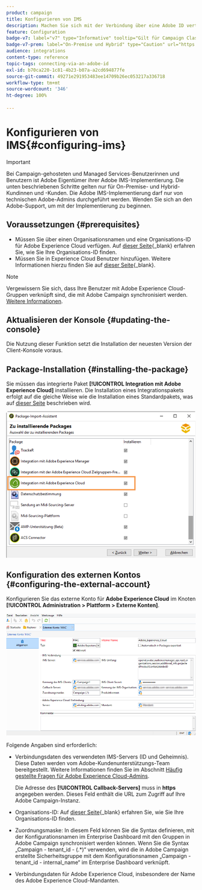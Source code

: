 ```yaml
---
product: campaign
title: Konfigurieren von IMS
description: Machen Sie sich mit der Verbindung über eine Adobe ID vertraut.
feature: Configuration
badge-v7: label="v7" type="Informative" tooltip="Gilt für Campaign Classic v7"
badge-v7-prem: label="On-Premise und Hybrid" type="Caution" url="https://experienceleague.adobe.com/docs/campaign-classic/using/installing-campaign-classic/architecture-and-hosting-models/hosting-models-lp/hosting-models.html?lang=de" tooltip="Gilt nur für Hybrid- und On-Premise-Bereitstellungen"
audience: integrations
content-type: reference
topic-tags: connecting-via-an-adobe-id
exl-id: b70ca220-1c81-4b23-b07a-a2cd694877fe
source-git-commit: 49271e291953483ee14709b26ec053217a336718
workflow-type: tm+mt
source-wordcount: '346'
ht-degree: 100%

---
```


# Konfigurieren von IMS{#configuring-ims}

>[!IMPORTANT]
>
>Bei Campaign-gehosteten und Managed Services-Benutzerinnen und Benutzern ist Adobe Eigentümer ihrer Adobe IMS-Implementierung. Die unten beschriebenen Schritte gelten nur für On-Premise- und Hybrid-Kundinnen und -Kunden.
> Die Adobe IMS-Implementierung darf nur von technischen Adobe-Admins durchgeführt werden. Wenden Sie sich an den Adobe-Support, um mit der Implementierung zu beginnen.

## Voraussetzungen {#prerequisites}

* Müssen Sie über einen Organisationsnamen und eine Organisations-ID für Adobe Experience Cloud verfügen. Auf [dieser Seite](https://experienceleague.adobe.com/docs/core-services/interface/administration/organizations.html?lang=de){_blank} erfahren Sie, wie Sie Ihre Organisations-ID finden.
* Müssen Sie in Experience Cloud Benutzer hinzufügen. Weitere Informationen hierzu finden Sie auf [dieser Seite](https://experienceleague.adobe.com/docs/core-services/interface/administration/admin-getting-started.html?lang=de){_blank}.

>[!NOTE]
>
>Vergewissern Sie sich, dass Ihre Benutzer mit Adobe Experience Cloud-Gruppen verknüpft sind, die mit Adobe Campaign synchronisiert werden. [Weitere Informationen](#configuring-the-external-account).

## Aktualisieren der Konsole {#updating-the-console}

Die Nutzung dieser Funktion setzt die Installation der neuesten Version der Client-Konsole voraus.

## Package-Installation {#installing-the-package}

Sie müssen das integrierte Paket **[!UICONTROL Integration mit Adobe Experience Cloud]** installieren. Die Installation eines Integrationspakets erfolgt auf die gleiche Weise wie die Installation eines Standardpakets, was auf [dieser Seite](../../installation/using/installing-campaign-standard-packages.md) beschrieben wird.

![](assets/ims_6.png)

## Konfiguration des externen Kontos {#configuring-the-external-account}

Konfigurieren Sie das externe Konto für **Adobe Experience Cloud** im Knoten **[!UICONTROL Administration > Plattform > Externe Konten]**.

![](assets/ims_5.png)

Folgende Angaben sind erforderlich:

* Verbindungsdaten des verwendeten IMS-Servers (ID und Geheimnis). Diese Daten werden vom Adobe-Kundenunterstützungs-Team bereitgestellt. Weitere Informationen finden Sie im Abschnitt [Häufig gestellte Fragen für Adobe Experience Cloud-Admins](https://experienceleague.adobe.com/docs/core-services/interface/manage-users-and-products/faq.html?lang=de).

  Die Adresse des **[!UICONTROL Callback-Servers]** muss in **https** angegeben werden. Dieses Feld enthält die URL zum Zugriff auf Ihre Adobe Campaign-Instanz.

* Organisations-ID: Auf [dieser Seite](https://experienceleague.adobe.com/docs/core-services/interface/administration/organizations.html?lang=de){_blank} erfahren Sie, wie Sie Ihre Organisations-ID finden.

* Zuordnungsmaske: In diesem Feld können Sie die Syntax definieren, mit der Konfigurationsnamen im Enterprise Dashboard mit den Gruppen in Adobe Campaign synchronisiert werden können. Wenn Sie die Syntax „Campaign - tenant_id - (.&#42;)“ verwenden, wird die in Adobe Campaign erstellte Sicherheitsgruppe mit dem Konfigurationsnamen „Campaign - tenant_id - internal_name“ im Enterprise Dashboard verknüpft.

* Verbindungsdaten für Adobe Experience Cloud, insbesondere der Name des Adobe Experience Cloud-Mandanten.
